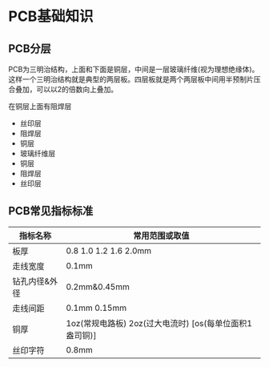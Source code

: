 # PCB基础知识

## PCB分层

PCB为三明治结构，上面和下面是铜层，中间是一层玻璃纤维(视为理想绝缘体)。这样一个三明治结构就是典型的两层板。四层板就是两个两层板中间用半预制片压合叠加，可以以2的倍数向上叠加。

在铜层上面有阻焊层

- 丝印层
- 阻焊层
- 铜层
- 玻璃纤维层
- 铜层
- 阻焊层
- 丝印层



## PCB常见指标标准

| 指标名称      | 常用范围或取值                                          |
| ------------- | ------------------------------------------------------- |
| 板厚          | 0.8 1.0 1.2 1.6 2.0mm                                   |
| 走线宽度      | 0.1mm                                                   |
| 钻孔内径&外径 | 0.2mm&0.45mm                                            |
| 走线间距      | 0.1mm 0.15mm                                            |
| 铜厚          | 1oz(常规电路板) 2oz(过大电流时) [os(每单位面积1盎司铜)] |
| 丝印字符      | 0.8mm                                                   |



